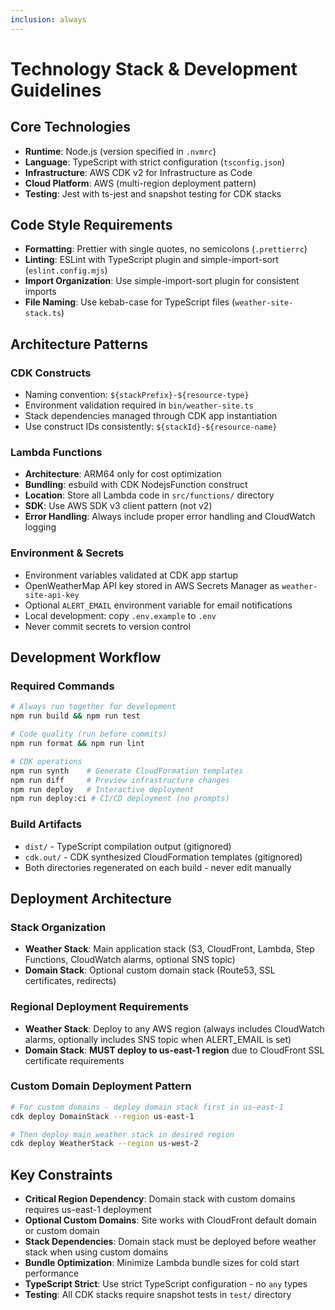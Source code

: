 ```yaml
---
inclusion: always
---
```


# Technology Stack & Development Guidelines

## Core Technologies

- **Runtime**: Node.js (version specified in `.nvmrc`)
- **Language**: TypeScript with strict configuration (`tsconfig.json`)
- **Infrastructure**: AWS CDK v2 for Infrastructure as Code
- **Cloud Platform**: AWS (multi-region deployment pattern)
- **Testing**: Jest with ts-jest and snapshot testing for CDK stacks

## Code Style Requirements

- **Formatting**: Prettier with single quotes, no semicolons (`.prettierrc`)
- **Linting**: ESLint with TypeScript plugin and simple-import-sort (`eslint.config.mjs`)
- **Import Organization**: Use simple-import-sort plugin for consistent imports
- **File Naming**: Use kebab-case for TypeScript files (`weather-site-stack.ts`)

## Architecture Patterns

### CDK Constructs

- Naming convention: `${stackPrefix}-${resource-type}`
- Environment validation required in `bin/weather-site.ts`
- Stack dependencies managed through CDK app instantiation
- Use construct IDs consistently: `${stackId}-${resource-name}`

### Lambda Functions

- **Architecture**: ARM64 only for cost optimization
- **Bundling**: esbuild with CDK NodejsFunction construct
- **Location**: Store all Lambda code in `src/functions/` directory
- **SDK**: Use AWS SDK v3 client pattern (not v2)
- **Error Handling**: Always include proper error handling and CloudWatch logging

### Environment & Secrets

- Environment variables validated at CDK app startup
- OpenWeatherMap API key stored in AWS Secrets Manager as `weather-site-api-key`
- Optional `ALERT_EMAIL` environment variable for email notifications
- Local development: copy `.env.example` to `.env`
- Never commit secrets to version control

## Development Workflow

### Required Commands

```bash
# Always run together for development
npm run build && npm run test

# Code quality (run before commits)
npm run format && npm run lint

# CDK operations
npm run synth    # Generate CloudFormation templates
npm run diff     # Preview infrastructure changes
npm run deploy   # Interactive deployment
npm run deploy:ci # CI/CD deployment (no prompts)
```

### Build Artifacts

- `dist/` - TypeScript compilation output (gitignored)
- `cdk.out/` - CDK synthesized CloudFormation templates (gitignored)
- Both directories regenerated on each build - never edit manually

## Deployment Architecture

### Stack Organization

- **Weather Stack**: Main application stack (S3, CloudFront, Lambda, Step Functions, CloudWatch alarms, optional SNS topic)
- **Domain Stack**: Optional custom domain stack (Route53, SSL certificates, redirects)

### Regional Deployment Requirements

- **Weather Stack**: Deploy to any AWS region (always includes CloudWatch alarms, optionally includes SNS topic when ALERT_EMAIL is set)
- **Domain Stack**: **MUST deploy to us-east-1 region** due to CloudFront SSL certificate requirements

### Custom Domain Deployment Pattern

```bash
# For custom domains - deploy domain stack first in us-east-1
cdk deploy DomainStack --region us-east-1

# Then deploy main weather stack in desired region
cdk deploy WeatherStack --region us-west-2
```

## Key Constraints

- **Critical Region Dependency**: Domain stack with custom domains requires us-east-1 deployment
- **Optional Custom Domains**: Site works with CloudFront default domain or custom domain
- **Stack Dependencies**: Domain stack must be deployed before weather stack when using custom domains
- **Bundle Optimization**: Minimize Lambda bundle sizes for cold start performance
- **TypeScript Strict**: Use strict TypeScript configuration - no `any` types
- **Testing**: All CDK stacks require snapshot tests in `test/` directory
